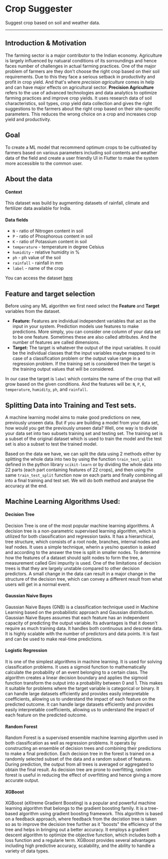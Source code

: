 # Crop Suggester

Suggest crop based on soil and weather data.

---

## Introduction & Motivation

The farming sector is a major contributor to the Indian economy. Agriculture is largely influenced by natuaral conditions of its sorroundings and hence faces number of challenges in actual farming practices. One of the major problem of farmers are they don't choose the right crop based on their soil requirements. Due to this they face a serious setback in productivity and profit in crop yield. 
And that's where *precision agriculture* comes in help and can have major effects on agricultural sector.
**Precision Agriculture** refers to the use of advanced technologies and data analytics to optimize farming practices and improve crop yields. It uses research data of soil characteristics, soil types, crop yield data collection and gives the right suggestions to the farmers about the right crop based on their site-specific parameters.
This reduces the wrong choice on a crop and increases crop yield and productivity.

## Goal

To create a ML model that recommend optimum crops to be cultivated by farmers based on various parameters including soil contents and weather data of the field and create a user friendly UI in Flutter to make the system more accessible to the common user.

## About the data

#### Context

This dataset was build by augmenting datasets of rainfall, climate and fertilizer data available for India.

#### Data fields

- `N` - ratio of Nitrogen content in soil
- `P` - ratio of Phosphorous content in soil
- `K` - ratio of Potassium content in soil
- `temperature` - temperature in degree Celsius
- `humidity` - relative humidity in %
- `ph` - ph value of the soil
- `rainfall` - rainfall in mm
- `label` - name of the crop

You can access the dataset [here](https://www.kaggle.com/datasets/atharvaingle/crop-recommendation-dataset)

## Feature and target selection

Before using any ML algorithm we first need select the **Feature** and **Target** variables from the dataset.

- **Feature:** Features are individual independent variables that act as the input in your system. Prediction models use features to make predictions. More simply, you can consider one column of your data set to be one feature. Sometimes these are also called attributes. And the number of features are called dimensions.
- **Target:** The target is whatever the output of the input variables. It could be the individual classes that the input variables maybe mapped to in case of a classification problem or the output value range in a regression problem. If the training set is considered then the target is the training output values that will be considered.

In our case the target is `label` which contains the name of the crop that will grow based on the given conditions. And the features will be: `N`, `P`, `K`, `temperature`, `humidity`, `ph`, and `rainfall`.

## Splitting Data into Training and Test sets.

A machine learning model aims to make good predictions on new, previously unseen data. But if you are building a model from your data set, how would you get the previously unseen data?
Well, one way is to divide your data set into two subsets training set and testing set. The training set is a subset of the original dataset which is used to train the model and the test set is also a subset to test the trained model.

Based on the data we have, we can split the data using 2 methods either by splitting the whole data into two by using the function `train_test_split` defined in the python library `scikit-learn` or by dividing the whole data into 22 parts (each part containing features of 22 crops), and then using the same `train_test_split` function now on each parts and finally combining all into a final training and test set.
We will do both method and analyse the accuracy at the end.

## Machine Learning Algorithms Used:
#### Decision Tree

Decision Tree is one of the most popular machine learning algorithms. A decision tree is a non-parametric supervised learning algorithm, which is utilized for both classification and regression tasks.
It has a hierarchical, tree structure, which consists of a root node, branches, internal nodes and leaf nodes. It uses a simple technique, wherin a yes/no question is asked and according to the answer the tree is split in smaller nodes. To determine how the features of a dataset should split nodes to form the tree, a measurement called Gini impurity is used.
One of the limitations of decision trees is that they are largely unstable compared to other decision predictors. A small change in the data can result in a major change in the structure of the decision tree, which can convey a different result from what users will get in a normal event.

#### Gaussian Naive Bayes

Gaussian Naive Bayes (GNB) is a classification technique used in Machine Learning based on the probabilistic approach and Gaussian distribution.
Gaussian Naive Bayes assumes that each feature has an independent capacity of predicting the output variable. Its advantages is that it doesn't require as much training data. 
It handles both continuous and descrete data. It is highly scalable with the number of predictors and data points. It is fast and can be used to make real-time predictions.

#### Logistic Regression

It is one of the simplest algorithms in machine learning. It is used for solving classification problems. It uses a sigmoid function to mathematically calculate the probability of an event belonging to a certain class. The algorithm creates a linear decision boundary and applies the sigmoid function transform the output into a probability between 0 and 1.
This makes it suitable for problems where the target variable is categorical or binary. It can handle large datasets efficiently and provides easily interpretable coefficients, allowing us to understand the impact of each feature on the predicted outcome.
It can handle large datasets efficiently and provides easily interpretable coefficients, allowing us to understand the impact of each feature on the predicted outcome. 

#### Random Forest

Random Forest is a supervised ensemble machine learning algorthm used in both classification as well as regression problems. It operats by constructing an ensemble of decision trees and combining their predictions to make a final prediction. Each decision tree in the forest is trained on a randomly selected subset of the data and a random subset of features.
During prediction, the output from all trees is averaged or aggregated to obtain the final result.
As decision tree are prone to overfitting, random forest is useful in reducing the effect of overfitting and hence giving a more accurate output.

#### XGBoost

XGBoost (eXtreme Gradient Boosting) is a popular and powerful machine learning algorithm that belongs to the gradient boosting family. It is a tree-based algorithm using gradient boosting framework. This algorithm is based on a feedback approach, where feedback from the decistion tree is taken so as to improve the decision tree further as it "boosts" the efficiency of the tree and helps 
in bringing out a better accuracy. It employs a gradient descent algorithm to optimize the objective function, which includes both a loss function and a regularie term.
XGBoost provides several advantages including high predictive accuracy, scalability, and the ability to handle a variety of data types.
